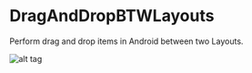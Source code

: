 DragAndDropBTWLayouts
=====================

Perform drag and drop items in Android between two Layouts.

![alt tag](http://i.imgur.com/8hnlfAj.jpg?2)
